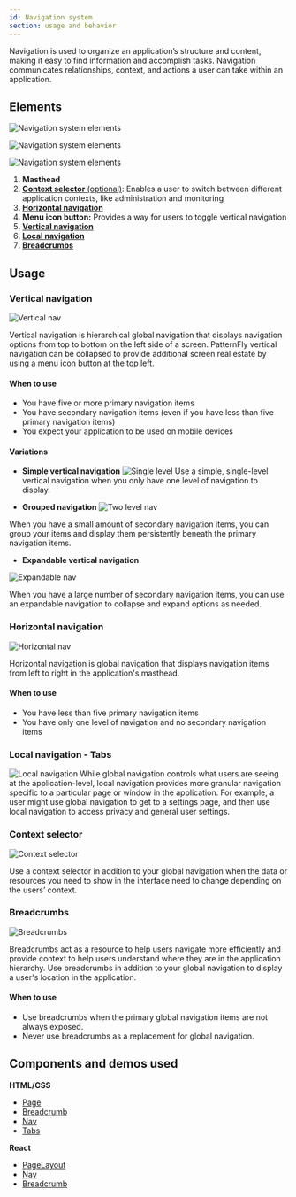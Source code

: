 ```yaml
---
id: Navigation system
section: usage and behavior
---
```


Navigation is used to organize an application’s structure and content, making it easy to find information and accomplish tasks. Navigation communicates relationships, context, and actions a user can take within an application.

## Elements
![Navigation system elements](./img/nav-elements.png)

![Navigation system elements](./img/nav-elements2.png)

![Navigation system elements](./img/nav-elements3.png)

1. **Masthead**
2. [**Context selector** (optional)](#context-selector): Enables a user to switch between different application contexts, like administration and monitoring
3. [**Horizontal navigation**](#horizontal-navigation)
4. **Menu icon button:** Provides a way for users to toggle vertical navigation
5. [**Vertical navigation**](#vertical-navigation)
6. [**Local navigation**](#local-navigation---tabs)
7. [**Breadcrumbs**](#breadcrumbs)

## Usage
### Vertical navigation
![Vertical nav](./img/single-level.png)

Vertical navigation is hierarchical global navigation that displays navigation options from top to bottom on the left side of a screen. PatternFly vertical navigation can be collapsed to provide additional screen real estate by using a menu icon button at the top left.

#### When to use
* You have five or more primary navigation items
* You have secondary navigation items (even if you have less than five primary navigation items)
* You expect your application to be used on mobile devices

#### Variations
  * **Simple vertical navigation**
  ![Single level](./img/single-level.png)
  Use a simple, single-level vertical navigation when you only have one level of navigation to display.

  * **Grouped navigation**
  ![Two level nav](./img/two-level.png)

  When you have a small amount of secondary navigation items, you can group your items and display them persistently beneath the primary navigation items.

  * **Expandable vertical navigation**

  ![Expandable nav](./img/expandable.png)

  When you have a large number of secondary navigation items, you can use an expandable navigation to collapse and expand options as needed.

### Horizontal navigation

![Horizontal nav](./img/horizontal-nav.png)

Horizontal navigation is global navigation that displays navigation items from left to right in the application's masthead.

#### When to use
* You have less than five primary navigation items
* You have only one level of navigation and no secondary navigation items

### Local navigation - Tabs
![Local navigation](./img/local.png)
While global navigation controls what users are seeing at the application-level, local navigation provides more granular navigation specific to a particular page or window in the application. For example, a user might use global navigation to get to a settings page, and then use local navigation to access privacy and general user settings.

### Context selector

![Context selector](./img/context-selector.png)

Use a context selector in addition to your global navigation when the data or resources you need to show in the interface need to change depending on the users’ context.

### Breadcrumbs

![Breadcrumbs](./img/breadcrumb.png)

Breadcrumbs act as a resource to help users navigate more efficiently and provide context to help users understand where they are in the application hierarchy. Use breadcrumbs in addition to your global navigation to display a user's location in the application.

#### When to use
* Use breadcrumbs when the primary global navigation items are not always exposed.
* Never use breadcrumbs as a replacement for global navigation.

## Components and demos used
**HTML/CSS**
* [Page](/documentation/core/demos/page)
* [Breadcrumb](/documentation/core/components/breadcrumb)
* [Nav](/documentation/core/components/nav)
* [Tabs](/documentation/core/components/tabs)

**React**
* [PageLayout](/documentation/react/demos/pagelayout)
* [Nav](/documentation/react/components/nav)
* [Breadcrumb](/documentation/react/components/breadcrumb)
